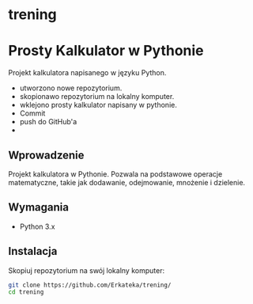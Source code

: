# trening
# Prosty Kalkulator w Pythonie

Projekt kalkulatora napisanego w języku Python.
  - utworzono nowe repozytorium.
  - skopionawo repozytorium na lokalny komputer.
  - wklejono prosty kalkulator napisany w pythonie.
  - Commit
  - push do GitHub'a
  - 


## Wprowadzenie

Projekt kalkulatora w Pythonie. Pozwala na podstawowe operacje matematyczne, takie jak dodawanie, odejmowanie, mnożenie i dzielenie.

## Wymagania

- Python 3.x

## Instalacja

Skopiuj repozytorium na swój lokalny komputer:

```bash
git clone https://github.com/Erkateka/trening/
cd trening
